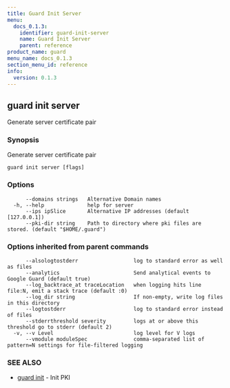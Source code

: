 ```yaml
---
title: Guard Init Server
menu:
  docs_0.1.3:
    identifier: guard-init-server
    name: Guard Init Server
    parent: reference
product_name: guard
menu_name: docs_0.1.3
section_menu_id: reference
info:
  version: 0.1.3
---
```


## guard init server

Generate server certificate pair

### Synopsis

Generate server certificate pair

```
guard init server [flags]
```

### Options

```
      --domains strings   Alternative Domain names
  -h, --help              help for server
      --ips ipSlice       Alternative IP addresses (default [127.0.0.1])
      --pki-dir string    Path to directory where pki files are stored. (default "$HOME/.guard")
```

### Options inherited from parent commands

```
      --alsologtostderr                  log to standard error as well as files
      --analytics                        Send analytical events to Google Guard (default true)
      --log_backtrace_at traceLocation   when logging hits line file:N, emit a stack trace (default :0)
      --log_dir string                   If non-empty, write log files in this directory
      --logtostderr                      log to standard error instead of files
      --stderrthreshold severity         logs at or above this threshold go to stderr (default 2)
  -v, --v Level                          log level for V logs
      --vmodule moduleSpec               comma-separated list of pattern=N settings for file-filtered logging
```

### SEE ALSO

* [guard init](/docs/0.1.3/reference/guard_init)	 - Init PKI

